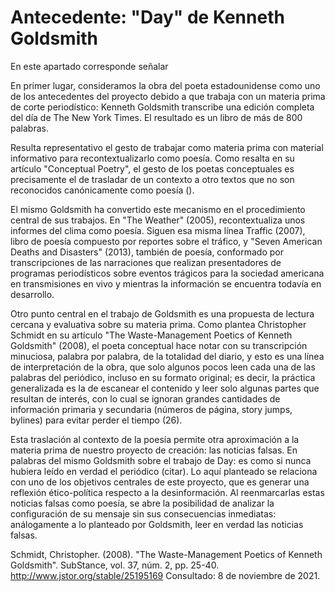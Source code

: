 # Antecedente: "Day" de Kenneth Goldsmith

En este apartado corresponde señalar 

En primer lugar, consideramos la obra del poeta estadounidense como uno de los antecedentes del proyecto debido a que trabaja con un materia prima de corte periodístico: Kenneth Goldsmith transcribe una edición completa del día de The New York Times. El resultado es un libro de más de 800 palabras.

Resulta representativo el gesto de trabajar como materia prima con material informativo para recontextualizarlo como poesía. Como resalta en su artículo "Conceptual Poetry", el gesto de los poetas conceptuales es precisamente el de trasladar de un contexto a otro textos que no son reconocidos canónicamente como poesía ().

El mismo Goldsmith ha convertido este mecanismo en el procedimiento central de sus trabajos. En "The Weather" (2005), recontextualiza unos informes del clima como poesía. Siguen esa misma línea Traffic (2007), libro de poesía compuesto por reportes sobre el tráfico, y "Seven American Deaths and Disasters" (2013), también de poesía, conformado por transcripciones de las narraciones que realizan presentadores de programas periodísticos sobre eventos trágicos para la sociedad americana en transmisiones en vivo y mientras la información se encuentra todavía en desarrollo. 

Otro punto central en el trabajo de Goldsmith es una propuesta de lectura cercana y evaluativa sobre su materia prima. Como plantea Christopher Schmidt en su artículo "The Waste-Management Poetics of Kenneth Goldsmith" (2008), el poeta conceptual hace notar con su transcripción minuciosa, palabra por palabra, de la totalidad del diario, y esto es una línea de interpretación de la obra, que solo algunos pocos leen cada una de las palabras del periódico, incluso en su formato original; es decir, la práctica generalizada es la de escanear el contenido y leer solo algunas partes que resultan de interés, con lo cual se ignoran grandes cantidades de información primaria y secundaria (números de página, story jumps, bylines) para evitar perder el tiempo (26).

Esta traslación al contexto de la poesía permite otra aproximación a la materia prima de nuestro proyecto de creación: las noticias falsas. En palabras del mismo Goldsmith sobre el trabajo de Day: es como si nunca hubiera leído en verdad el periódico (citar). Lo aquí planteado se relaciona con uno de los objetivos centrales de este proyecto, que es generar una reflexión ético-política respecto a la desinformación. Al reenmarcarlas estas noticias falsas como poesía, se abre la posibilidad de analizar la configuración de su mensaje sin sus consecuencias inmediatas: análogamente a lo planteado por Goldsmith, leer en verdad las noticias falsas.

Schmidt, Christopher. (2008). "The Waste-Management Poetics of Kenneth Goldsmith". SubStance, vol. 37, núm. 2, pp. 25-40. http://www.jstor.org/stable/25195169 Consultado: 8 de noviembre de 2021.
